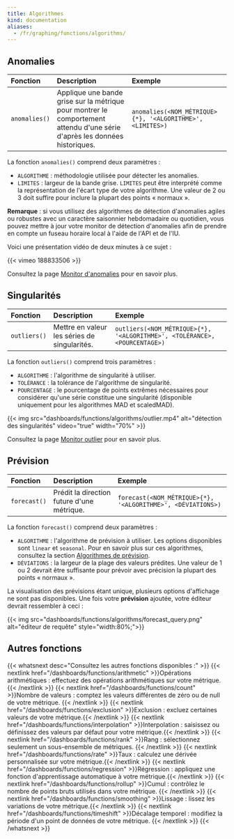 ```yaml
---
title: Algorithmes
kind: documentation
aliases:
  - /fr/graphing/functions/algorithms/
---
```

## Anomalies

| Fonction      | Description                                                                                | Exemple                                                    |
| :----         | :-------                                                                                   | :---------                                                 |
| `anomalies()` | Applique une bande grise sur la métrique pour montrer le comportement attendu d'une série d'après les données historiques. | `anomalies(<NOM_MÉTRIQUE>{*}, '<ALGORITHME>', <LIMITES>)` |

La fonction `anomalies()` comprend deux paramètres :

* `ALGORITHME` : méthodologie utilisée pour détecter les anomalies.
* `LIMITES` : largeur de la bande grise. `LIMITES` peut être interprété comme la représentation de l'écart type de votre algorithme. Une valeur de 2 ou 3 doit suffire pour inclure la plupart des points « normaux ».

**Remarque** : si vous utilisez des algorithmes de détection d'anomalies agiles ou robustes avec un caractère saisonnier hebdomadaire ou quotidien, vous pouvez mettre à jour votre monitor de détection d'anomalies afin de prendre en compte un fuseau horaire local à l'aide de l'API et de l'IU.

Voici une présentation vidéo de deux minutes à ce sujet :

{{< vimeo 188833506 >}}

Consultez la page [Monitor d'anomalies][1] pour en savoir plus.

## Singularités

| Fonction     | Description                | Exemple                                                                    |
| :----        | :-------                   | :---------                                                                 |
| `outliers()` | Mettre en valeur les séries de singularités. | `outliers(<NOM_MÉTRIQUE>{*}, '<ALGORITHME>', <TOLÉRANCE>, <POURCENTAGE>)` |

La fonction `outliers()` comprend trois paramètres :

* `ALGORITHME` : l'algorithme de singularité à utiliser.
* `TOLÉRANCE` : la tolérance de l'algorithme de singularité.
* `POURCENTAGE` : le pourcentage de points extrêmes nécessaires pour considérer qu'une série constitue une singularité (disponible uniquement pour les algorithmes MAD et scaledMAD).

{{< img src="dashboards/functions/algorithms/outlier.mp4" alt="détection des singularités" video="true" width="70%" >}}

Consultez la page [Monitor outlier][2] pour en savoir plus.

## Prévision

| Fonction     | Description                | Exemple                                                                    |
| :----        | :-------                   | :---------                                                                 |
| `forecast()`  | Prédit la direction future d'une métrique. | `forecast(<NOM_MÉTRIQUE>{*}, '<ALGORITHME>', <DÉVIATIONS>)` |

La fonction `forecast()` comprend deux paramètres :

* `ALGORITHME` : l'algorithme de prévision à utiliser. Les options disponibles sont `linear` et `seasonal`. Pour en savoir plus sur ces algorithmes, consultez la section [Algorithmes de prévision][3].
* `DÉVIATIONS` : la largeur de la plage des valeurs prédites. Une valeur de 1 ou 2 devrait être suffisante pour prévoir avec précision la plupart des points « normaux ».

La visualisation des prévisions étant unique, plusieurs options d'affichage ne sont pas disponibles.  Une fois votre **prévision** ajoutée, votre éditeur devrait ressembler à ceci :

{{< img src="dashboards/functions/algorithms/forecast_query.png" alt="éditeur de requête" style="width:80%;">}}

## Autres fonctions

{{< whatsnext desc="Consultez les autres fonctions disponibles :" >}}
    {{< nextlink href="/dashboards/functions/arithmetic" >}}Opérations arithmétiques : effectuez des opérations arithmétiques sur votre métrique.  {{< /nextlink >}}
    {{< nextlink href="/dashboards/functions/count" >}}Nombre de valeurs : comptez les valeurs différentes de zéro ou de null de votre métrique. {{< /nextlink >}}
    {{< nextlink href="/dashboards/functions/exclusion" >}}Exclusion : excluez certaines valeurs de votre métrique.{{< /nextlink >}}
    {{< nextlink href="/dashboards/functions/interpolation" >}}Interpolation : saisissez ou définissez des valeurs par défaut pour votre métrique.{{< /nextlink >}}
    {{< nextlink href="/dashboards/functions/rank" >}}Rang : sélectionnez seulement un sous-ensemble de métriques. {{< /nextlink >}}
    {{< nextlink href="/dashboards/functions/rate" >}}Taux : calculez une dérivée personnalisée sur votre métrique.{{< /nextlink >}}
    {{< nextlink href="/dashboards/functions/regression" >}}Régression : appliquez une fonction d'apprentissage automatique à votre métrique.{{< /nextlink >}}
    {{< nextlink href="/dashboards/functions/rollup" >}}Cumul : contrôlez le nombre de points bruts utilisés dans votre métrique. {{< /nextlink >}}
    {{< nextlink href="/dashboards/functions/smoothing" >}}Lissage : lissez les variations de votre métrique.{{< /nextlink >}}
    {{< nextlink href="/dashboards/functions/timeshift" >}}Décalage temporel : modifiez la période d'un point de données de votre métrique. {{< /nextlink >}}
{{< /whatsnext >}}

[1]: /fr/monitors/create/types/anomaly/
[2]: /fr/monitors/create/types/outlier/
[3]: /fr/monitors/create/types/forecasts/#forecast-algorithms
